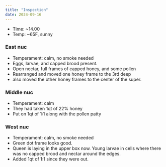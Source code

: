 ```yaml
---
title: "Inspection"
date: 2024-09-16
---
```



- Time: ~14.00
- Temp: ~65F, sunny

### East nuc

- Temperament: calm, no smoke needed
- Eggs, larvae, and capped brood present.
- Open nectar, full frames of capped honey, and some pollen
- Rearranged and moved one honey frame to the 3rd deep
- also moved the other honey frames to the center of the super.

### Middle nuc

- Temperament: calm
- They had taken 1qt of 22% honey
- Put on 1qt of 1:1 along with the pollen patty

### West nuc

- Temperament: calm, no smoke needed
- Green dot frame looks good.
- Queen is laying in the upper box now. Young larvae in cells where there was no capped brood and nectar around the edges.
- Added 1qt of 1:1 since they were out.
